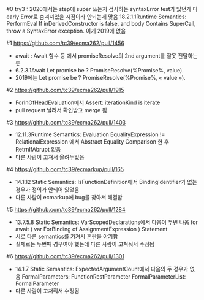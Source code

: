#0
try3 : 2020에서는 step에 super 쓰는지 검사하는 syntaxError test가 있던게 다
early Error로 숨겨져있을 시점이라 안되는게 맞음 18.2.1.1Runtime Semantics:
PerformEval If inDerivedConstructor is false, and body Contains SuperCall,
throw a SyntaxError exception.  이게 2019에 없음

#1 https://github.com/tc39/ecma262/pull/1456
- await : Await 함수 등 에서 promiseResolve의 2nd argument를 잘못 전달하는 듯
- 6.2.3.1Await
  Let promise be ?  PromiseResolve(%Promise%, value).
- 2019에는
  Let promise be ?  PromiseResolve(%Promise%, « value »).

#2 https://github.com/tc39/ecma262/pull/1915
- ForInOfHeadEvaluation에서 Assert: iterationKind is iterate
- pull request 날려서 확인받고 merge 됨

#3 https://github.com/tc39/ecma262/pull/1403
- 12.11.3Runtime Semantics: Evaluation EqualityExpression !=
  RelationalExpression 에서 Abstract Equality Comparison 한 후 RetrnIfAbrupt
  없음
- 다른 사람이 고쳐서 올려두었음

#4 https://github.com/tc39/ecmarkup/pull/165
- 14.1.12 Static Semantics: IsFunctionDefinition에서 BindingIdentifier가 없는
  경우가 정의가 안되어 있었음
- 다른 사람이 ecmarkup에 bug를 찾아서 해결함

#5 https://github.com/tc39/ecma262/pull/1284
- 13.7.5.8 Static Semantics: VarScopedDeclarations에서 다음이 두번 나옴
  for await ( var ForBinding of AssignmentExpression ) Statement
- 서로 다른 semantics를 가져서 혼란을 야기함
- 실제로는 두번째 경우여야 했는데 다른 사람이 고쳐줘서 수정됨

#6 https://github.com/tc39/ecma262/pull/1301
- 14.1.7 Static Semantics: ExpectedArgumentCount에서 다음의 두 경우가 없음
  FormalParameters: FunctionRestParameter
  FormalParameterList: FormalParameter
- 다른 사람이 고쳐줘서 수정됨

